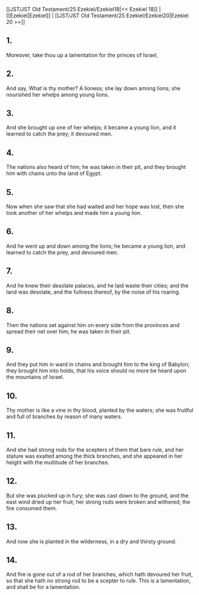 [[JST/JST Old Testament/25 Ezekiel/Ezekiel18|<< Ezekiel 18]] | [[Ezekiel|Ezekiel]] | [[JST/JST Old Testament/25 Ezekiel/Ezekiel20|Ezekiel 20 >>]]
## 1.
Moreover, take thou up a lamentation for the princes of Israel,
## 2.
And say, What is thy mother? A lioness; she lay down among lions; she nourished her whelps among young lions.
## 3.
And she brought up one of her whelps; it became a young lion, and it learned to catch the prey; it devoured men.
## 4.
The nations also heard of him; he was taken in their pit, and they brought him with chains unto the land of Egypt.
## 5.
Now when she saw that she had waited and her hope was lost, then she took another of her whelps and made him a young lion.
## 6.
And he went up and down among the lions; he became a young lion, and learned to catch the prey, and devoured men.
## 7.
And he knew their desolate palaces, and he laid waste their cities; and the land was desolate, and the fullness thereof, by the noise of his roaring.
## 8.
Then the nations set against him on every side from the provinces and spread their net over him; he was taken in their pit.
## 9.
And they put him in ward in chains and brought him to the king of Babylon; they brought him into holds, that his voice should no more be heard upon the mountains of Israel.
## 10.
Thy mother is like a vine in thy blood, planted by the waters; she was fruitful and full of branches by reason of many waters.
## 11.
And she had strong rods for the scepters of them that bare rule, and her stature was exalted among the thick branches, and she appeared in her height with the multitude of her branches.
## 12.
But she was plucked up in fury; she was cast down to the ground, and the east wind dried up her fruit; her strong rods were broken and withered; the fire consumed them.
## 13.
And now she is planted in the wilderness, in a dry and thirsty ground.
## 14.
And fire is gone out of a rod of her branches, which hath devoured her fruit, so that she hath no strong rod to be a scepter to rule. This is a lamentation, and shall be for a lamentation.

